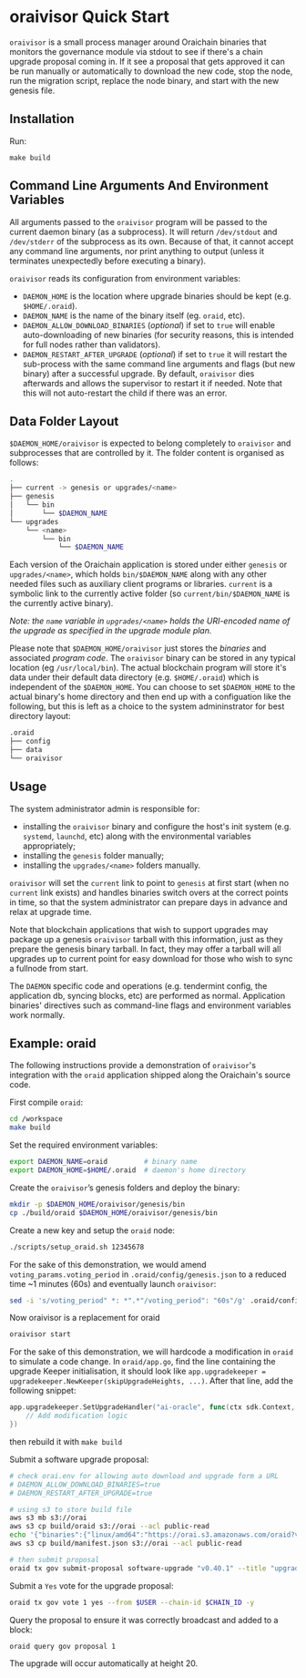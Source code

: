 # oraivisor Quick Start

`oraivisor` is a small process manager around Oraichain binaries that monitors the governance module via stdout to see if there's a chain upgrade proposal coming in. If it see a proposal that gets approved it can be run manually or automatically to download the new code, stop the node, run the migration script, replace the node binary, and start with the new genesis file.

## Installation

Run:

`make build`

## Command Line Arguments And Environment Variables

All arguments passed to the `oraivisor` program will be passed to the current daemon binary (as a subprocess).
It will return `/dev/stdout` and `/dev/stderr` of the subprocess as its own. Because of that, it cannot accept
any command line arguments, nor print anything to output (unless it terminates unexpectedly before executing a
binary).

`oraivisor` reads its configuration from environment variables:

- `DAEMON_HOME` is the location where upgrade binaries should be kept (e.g. `$HOME/.oraid`).
- `DAEMON_NAME` is the name of the binary itself (eg. `oraid`, etc).
- `DAEMON_ALLOW_DOWNLOAD_BINARIES` (_optional_) if set to `true` will enable auto-downloading of new binaries
  (for security reasons, this is intended for full nodes rather than validators).
- `DAEMON_RESTART_AFTER_UPGRADE` (_optional_) if set to `true` it will restart the sub-process with the same
  command line arguments and flags (but new binary) after a successful upgrade. By default, `oraivisor` dies
  afterwards and allows the supervisor to restart it if needed. Note that this will not auto-restart the child
  if there was an error.

## Data Folder Layout

`$DAEMON_HOME/oraivisor` is expected to belong completely to `oraivisor` and
subprocesses that are controlled by it. The folder content is organised as follows:

```bash
.
├── current -> genesis or upgrades/<name>
├── genesis
│   └── bin
│       └── $DAEMON_NAME
└── upgrades
    └── <name>
        └── bin
            └── $DAEMON_NAME
```

Each version of the Oraichain application is stored under either `genesis` or `upgrades/<name>`, which holds `bin/$DAEMON_NAME`
along with any other needed files such as auxiliary client programs or libraries. `current` is a symbolic link to the currently
active folder (so `current/bin/$DAEMON_NAME` is the currently active binary).

_Note: the `name` variable in `upgrades/<name>` holds the URI-encoded name of the upgrade as specified in the upgrade module plan._

Please note that `$DAEMON_HOME/oraivisor` just stores the _binaries_ and associated _program code_.
The `oraivisor` binary can be stored in any typical location (eg `/usr/local/bin`). The actual blockchain
program will store it's data under their default data directory (e.g. `$HOME/.oraid`) which is independent of
the `$DAEMON_HOME`. You can choose to set `$DAEMON_HOME` to the actual binary's home directory and then end up
with a configuation like the following, but this is left as a choice to the system admininstrator for best
directory layout:

```bash
.oraid
├── config
├── data
└── oraivisor
```

## Usage

The system administrator admin is responsible for:

- installing the `oraivisor` binary and configure the host's init system (e.g. `systemd`, `launchd`, etc) along with the environmental variables appropriately;
- installing the `genesis` folder manually;
- installing the `upgrades/<name>` folders manually.

`oraivisor` will set the `current` link to point to `genesis` at first start (when no `current` link exists) and handles
binaries switch overs at the correct points in time, so that the system administrator can prepare days in advance and relax at upgrade time.

Note that blockchain applications that wish to support upgrades may package up a genesis `oraivisor` tarball with this information,
just as they prepare the genesis binary tarball. In fact, they may offer a tarball will all upgrades up to current point for easy download
for those who wish to sync a fullnode from start.

The `DAEMON` specific code and operations (e.g. tendermint config, the application db, syncing blocks, etc) are performed as normal.
Application binaries' directives such as command-line flags and environment variables work normally.

## Example: oraid

The following instructions provide a demonstration of `oraivisor`'s integration with the `oraid` application
shipped along the Oraichain's source code.

First compile `oraid`:

```bash
cd /workspace
make build
```

Set the required environment variables:

```bash
export DAEMON_NAME=oraid         # binary name
export DAEMON_HOME=$HOME/.oraid  # daemon's home directory
```

Create the `oraivisor`’s genesis folders and deploy the binary:

```bash
mkdir -p $DAEMON_HOME/oraivisor/genesis/bin
cp ./build/oraid $DAEMON_HOME/oraivisor/genesis/bin
```

Create a new key and setup the `oraid` node:

```bash
./scripts/setup_oraid.sh 12345678
```

For the sake of this demonstration, we would amend `voting_params.voting_period` in `.oraid/config/genesis.json` to a reduced time ~1 minutes (60s) and eventually launch `oraivisor`:

```bash
sed -i 's/voting_period" *: *".*"/voting_period": "60s"/g' .oraid/config/genesis.json
```

Now oraivisor is a replacement for oraid

```bash
oraivisor start
```

For the sake of this demonstration, we will hardcode a modification in `oraid` to simulate a code change.
In `oraid/app.go`, find the line containing the upgrade Keeper initialisation, it should look like
`app.upgradekeeper = upgradekeeper.NewKeeper(skipUpgradeHeights, ...)`.
After that line, add the following snippet:

```go
app.upgradekeeper.SetUpgradeHandler("ai-oracle", func(ctx sdk.Context, plan upgradetypes.Plan) {
    // Add modification logic
})
```

then rebuild it with `make build`

Submit a software upgrade proposal:

```bash
# check orai.env for allowing auto download and upgrade form a URL
# DAEMON_ALLOW_DOWNLOAD_BINARIES=true
# DAEMON_RESTART_AFTER_UPGRADE=true

# using s3 to store build file
aws s3 mb s3://orai
aws s3 cp build/oraid s3://orai --acl public-read
echo '{"binaries":{"linux/amd64":"https://orai.s3.amazonaws.com/oraid?versionId=new_oraid_version"}}' > build/manifest.json
aws s3 cp build/manifest.json s3://orai --acl public-read

# then submit proposal
oraid tx gov submit-proposal software-upgrade "v0.40.1" --title "upgrade Oraichain network to v0.40.1" --description "the detailed changelog of v0.40.0 is provided via: https://changelog.orai.io/v0.40.1-beta-mainnet"  --from $USER --upgrade-height 150 --upgrade-info "https://gateway.ipfs.io/ipfs/QmdZi9r2uWHWe6hWcgJ8CSPH6BUicM8eQhEpUUKERVGB8H" --deposit 10000000orai --chain-id $CHAIN_ID -y

```

Submit a `Yes` vote for the upgrade proposal:

```bash
oraid tx gov vote 1 yes --from $USER --chain-id $CHAIN_ID -y
```

Query the proposal to ensure it was correctly broadcast and added to a block:

```bash
oraid query gov proposal 1
```

The upgrade will occur automatically at height 20.
